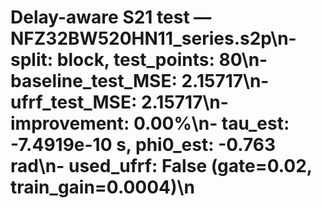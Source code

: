 # Delay-aware S21 test — NFZ32BW520HN11_series.s2p\n- split: block, test_points: 80\n- baseline_test_MSE: 2.15717\n- ufrf_test_MSE: 2.15717\n- improvement: 0.00%\n- tau_est: -7.4919e-10 s, phi0_est: -0.763 rad\n- used_ufrf: False (gate=0.02, train_gain=0.0004)\n